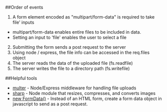 ##Order of events

1. A form element encoded as "multipart/form-data" is required to take file' inputs
  * multipart/form-data enables entire files to be included in data.
  * Setting an input to 'file' enables the user to select a file
2. Submitting the form sends a post request to the server
3. Using node / express, the file info can be accessed in the req.files object
4. The server reads the data of the uploaded file (fs.readfile)
5. The server writes the file to a directory path (fs.writefile)

##Helpful tools
* [multer](https://github.com/expressjs/multer) - Node/Express middleware for handling file uploads
* [sharp](https://github.com/lovell/sharp) - Node module that resizes, compresses, and converts images
* [new FormData()](https://developer.mozilla.org/en-US/docs/Web/API/FormData/Using_FormData_Objects) - Instead of an HTML form, create a form data object in javascript to send as a post request.